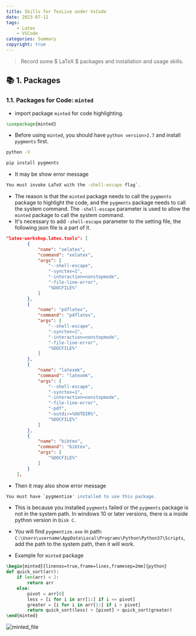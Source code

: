 ```yaml
---
title: Skills for TexLive under VsCode
date: 2023-07-12
tags: 
    - Latex
    - VSCode
categories: Summary
copyright: true
---
```


> Record some $ LaTeX $ packages and installation and usage skills.

<!--more-->

## :books: 1. Packages

### 1.1. Packages for Code: `minted`

- import package `minted` for code highlighting.

```latex
\usepackage{minted}
```

- Before using `minted`, you should have `python version>2.7` and install `pygments` first.

```bash
python -V

pip install pygments
```

- It may be show error message

```bash
You must invoke LaTeX with the -shell-escape flag`. 
```

- The reason is that the `minted` package needs to call the `pygments` package to highlight the code, and the `pygments` package needs to call the system command. The `-shell-escape` parameter is used to allow the `minted` package to call the system command.
- It's necessary to add `-shell-escape` parameter to the setting file, the following json file is a part of it.

```json
"latex-workshop.latex.tools": [
        {
            "name": "xelatex",
            "command": "xelatex",
            "args": [
                "--shell-escape",
                "-synctex=1",
                "-interaction=nonstopmode",
                "-file-line-error",
                "%DOCFILE%"
            ]
        },
        {
            "name": "pdflatex",
            "command": "pdflatex",
            "args": [
                "--shell-escape",
                "-synctex=1",
                "-interaction=nonstopmode",
                "-file-line-error",
                "%DOCFILE%"
            ]
        },
        {
            "name": "latexmk",
            "command": "latexmk",
            "args": [
                "--shell-escape",
                "-synctex=1",
                "-interaction=nonstopmode",
                "-file-line-error",
                "-pdf",
                "-outdir=%OUTDIR%",
                "%DOCFILE%"
            ]
        },
        {
            "name": "bibtex",
            "command": "bibtex",
            "args": [
                "%DOCFILE%"
            ]
        }
    ],
```

- Then it may also show error message

```bash
You must have `pygmentize' installed to use this package.
```

- This is because you installed `pygments` failed or the `pygments` package is not in the system path. In windows 10 or later versions, there is a inside python version in `Disk C`.
- You will find `pygmentize.exe` in path: `C:\Users\username\AppData\Local\Programs\Python\Python37\Scripts`, add the path to the system path, then it will work.

- Example for `minted` package

```latex
\begin{minted}[linenos=true,frame=lines,framesep=2mm]{python}
def quick_sort(arr):
    if len(arr) < 2:
        return arr
    else:
        pivot = arr[0]
        less = [i for i in arr[1:] if i <= pivot]
        greater = [i for i in arr[1:] if i > pivot]
        return quick_sort(less) + [pivot] + quick_sort(greater)
\end{minted}
```

![minted_file][1]

<!-- markdownlint-disable-file MD025 MD028 MD033 -->
[1]: https://www.lingzhicheng.cn/usr/file/picture/tex/minted.jpg
